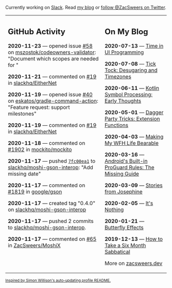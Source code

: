 Currently working on [Slack](https://slack.com/). Read [my blog](https://zacsweers.dev/) or [follow @ZacSweers on Twitter](https://twitter.com/ZacSweers).

<table><tr><td valign="top" width="60%">

## GitHub Activity
<!-- githubActivity starts -->
**2020-11-23** — opened issue [#58](https://api.github.com/repos/mszostok/codeowners-validator/issues/58) on [mszostok/codeowners-validator](https://api.github.com/repos/mszostok/codeowners-validator): "Document which scopes are needed for "

**2020-11-21** — commented on [#19](https://github.com/slackhq/EitherNet/issues/19#issuecomment-731647926) in [slackhq/EitherNet](https://api.github.com/repos/slackhq/EitherNet)

**2020-11-19** — opened issue [#40](https://api.github.com/repos/eskatos/gradle-command-action/issues/40) on [eskatos/gradle-command-action](https://api.github.com/repos/eskatos/gradle-command-action): "Feature request: support milestones"

**2020-11-19** — commented on [#19](https://github.com/slackhq/EitherNet/issues/19#issuecomment-730571286) in [slackhq/EitherNet](https://api.github.com/repos/slackhq/EitherNet)

**2020-11-18** — commented on [#1902](https://github.com/mockito/mockito/issues/1902#issuecomment-729522056) in [mockito/mockito](https://api.github.com/repos/mockito/mockito)

**2020-11-17** — pushed [`7fc00ea1`](https://github.com/slackhq/moshi-gson-interop/commit/7fc00ea1115e1ac9fa557f2c010a157c1bb0ee49) to [slackhq/moshi-gson-interop](https://api.github.com/repos/slackhq/moshi-gson-interop): "Add missing date"

**2020-11-17** — commented on [#1819](https://github.com/google/gson/pull/1819#issuecomment-729349716) in [google/gson](https://api.github.com/repos/google/gson)

**2020-11-17** — created tag "0.4.0" on [slackhq/moshi-gson-interop](https://api.github.com/repos/slackhq/moshi-gson-interop)

**2020-11-17** — pushed 2 commits to [slackhq/moshi-gson-interop](https://api.github.com/repos/slackhq/moshi-gson-interop).

**2020-11-17** — commented on [#65](https://github.com/ZacSweers/MoshiX/issues/65#issuecomment-729343987) in [ZacSweers/MoshiX](https://api.github.com/repos/ZacSweers/MoshiX)
<!-- githubActivity ends -->
</td><td valign="top" width="40%">

## On My Blog
<!-- blog starts -->
**2020-07-13** — [Time in UI Programming](https://www.zacsweers.dev/time-in-ui/)

**2020-07-08** — [Tick Tock: Desugaring and Timezones](https://www.zacsweers.dev/ticktock-desugaring-timezones/)

**2020-06-11** — [Kotlin Symbol Processing: Early Thoughts](https://www.zacsweers.dev/kotlin-symbol-processor-early-thoughts/)

**2020-05-01** — [Dagger Party Tricks: Extension Functions](https://www.zacsweers.dev/dagger-party-tricks-extension-functions/)

**2020-04-03** — [Making My WFH Life Bearable](https://www.zacsweers.dev/making-wfh-life-bearable/)

**2020-03-16** — [Android's Built-in ProGuard Rules: The Missing Guide](https://www.zacsweers.dev/android-proguard-rules/)

**2020-03-09** — [Stories from Josephine](https://www.zacsweers.dev/stories-from-josephine/)

**2020-02-05** — [It's Nothing](https://www.zacsweers.dev/its-nothing/)

**2020-01-21** — [Butterfly Effects](https://www.zacsweers.dev/butterfly-effects/)

**2019-12-13** — [How to Take a Six Month Sabbatical](https://www.zacsweers.dev/how-to-take-a-six-month-sabbatical/)
<!-- blog ends -->
More on [zacsweers.dev](https://zacsweers.dev/)
</td></tr></table>

<sub><a href="https://simonwillison.net/2020/Jul/10/self-updating-profile-readme/">Inspired by Simon Willison's auto-updating profile README.</a></sub>
